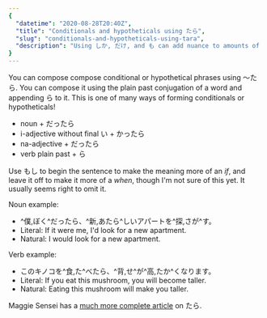 ```yaml
---
{
  "datetime": "2020-08-28T20:40Z",
  "title": "Conditionals and hypotheticals using たら",
  "slug": "conditionals-and-hypotheticals-using-tara",
  "description": "Using しか, だけ, and も can add nuance to amounts of things."
}
---
```

You can compose compose conditional or hypothetical phrases using
<span lang="ja">〜たら</span>. You can compose it using the plain past
conjugation of a word and appending <span lang="ja">ら</span> to it. This is one
of many ways of forming conditionals or hypotheticals!

- noun + <span lang="ja">だったら</span>
- i-adjective without final <span lang="ja">い</span> + <span lang="ja">かったら</span>
- na-adjective + <span lang="ja">だったら</span>
- verb plain past + <span lang="ja">ら</span>

Use <span lang="ja">もし</span> to begin the sentence to make the meaning more of
an _if_, and leave it off to make it more of a _when_, though I'm not sure of
this yet. It usually seems right to omit it.

Noun example:

- <span lang="ja">^僕,ぼく^だったら、^新,あたら^しいアパートを^探,さが^す。</span>
- Literal: If it were me, I'd look for a new apartment.
- Natural: I would look for a new apartment.

Verb example:

- <span lang="ja">このキノコを^食,た^べたら、^背,せ^が^高,たか^くなります。</span>
- Literal: If you eat this mushroom, you will become taller.
- Natural: Eating this mushroom will make you taller.

Maggie Sensei has a [much more complete article][maggie] on
<span lang="ja">たら</span>.

[maggie]: http://maggiesensei.com/2011/02/17/conditional-%E3%80%9C%E3%81%9F%E3%82%89-tara-request-lesson/
